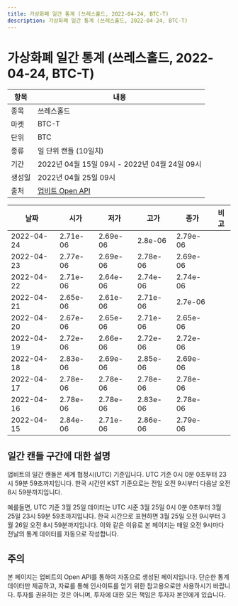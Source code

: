 ```yaml
---
title: 가상화폐 일간 통계 (쓰레스홀드, 2022-04-24, BTC-T)
description: 가상화폐 일간 통계 (쓰레스홀드, 2022-04-24, BTC-T)
---
```



가상화폐 일간 통계 (쓰레스홀드, 2022-04-24, BTC-T)
===

|항목|내용|
|--|--|
|종목|쓰레스홀드|
|마켓|BTC-T|
|단위|BTC|
|종류|일 단위 캔들 (10일치)|
|기간|2022년 04월 15일 09시 - 2022년 04월 24일 09시|
|생성일|2022년 04월 25일 09시|
|출처|[업비트 Open API](https://docs.upbit.com)|


|날짜|시가|저가|고가|종가|비고|
|--|--|--|--|--|--|
|2022-04-24|2.71e-06|2.69e-06|2.8e-06|2.79e-06|    |
|2022-04-23|2.77e-06|2.69e-06|2.78e-06|2.69e-06|    |
|2022-04-22|2.71e-06|2.64e-06|2.74e-06|2.74e-06|    |
|2022-04-21|2.65e-06|2.61e-06|2.71e-06|2.7e-06|    |
|2022-04-20|2.67e-06|2.65e-06|2.71e-06|2.65e-06|    |
|2022-04-19|2.72e-06|2.66e-06|2.72e-06|2.72e-06|    |
|2022-04-18|2.83e-06|2.69e-06|2.85e-06|2.69e-06|    |
|2022-04-17|2.78e-06|2.78e-06|2.78e-06|2.78e-06|    |
|2022-04-16|2.78e-06|2.78e-06|2.83e-06|2.78e-06|    |
|2022-04-15|2.84e-06|2.71e-06|2.86e-06|2.79e-06|    |


일간 캔들 구간에 대한 설명
---


업비트의 일간 캔들은 세계 협정시(UTC) 기준입니다. 
UTC 기준 0시 0분 0초부터 23시 59분 59초까지입니다. 
한국 시간인 KST 기준으로는 전일 오전 9시부터 다음날 오전 8시 59분까지입니다. 


예를들면, UTC 기준 3월 25일 데이터는 UTC 시준 3월 25일 0시 0분 0초부터 3월 25일 23시 59분 59초까지입니다. 
한국 시간으로 표현하면 3월 25일 오전 9시부터 3월 26일 오전 8시 59분까지입니다. 
이와 같은 이유로 본 페이지는 매일 오전 9시마다 전날의 통계 데이터를 자동으로 작성합니다. 


주의
---


본 페이지는 업비트의 Open API를 통하여 자동으로 생성된 페이지입니다. 
단순한 통계 데이터만 제공하고, 자료를 통해 인사이트를 얻기 위한 참고용으로만 사용하시기 바랍니다. 
투자를 권유하는 것은 아니며, 투자에 대한 모든 책임은 투자자 본인에게 있습니다. 
